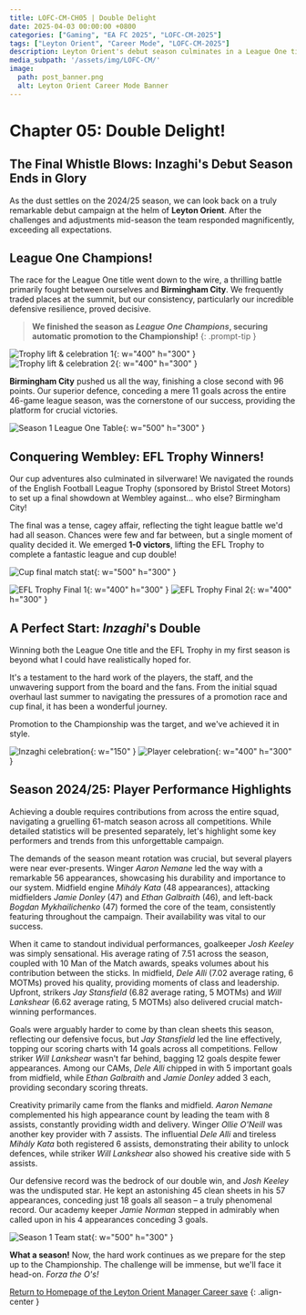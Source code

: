```yaml
---
title: LOFC-CM-CH05 | Double Delight
date: 2025-04-03 00:00:00 +0800
categories: ["Gaming", "EA FC 2025", "LOFC-CM-2025"]
tags: ["Leyton Orient", "Career Mode", "LOFC-CM-2025"]
description: Leyton Orient's debut season culminates in a League One title and EFL Trophy double, highlighting defensive strength and key player performances from Keeley, Dele, Stansfield, and Nemane.
media_subpath: '/assets/img/LOFC-CM/'
image:
  path: post_banner.png
  alt: Leyton Orient Career Mode Banner
---
```

# Chapter 05: Double Delight!

## The Final Whistle Blows: Inzaghi's Debut Season Ends in Glory

As the dust settles on the 2024/25 season, we can look back on a truly remarkable debut campaign at the helm of **Leyton Orient**. After the challenges and adjustments mid-season the team responded magnificently, exceeding all expectations.

## League One Champions!

The race for the League One title went down to the wire, a thrilling battle primarily fought between ourselves and **Birmingham City**. We frequently traded places at the summit, but our consistency, particularly our incredible defensive resilience, proved decisive.

> **We finished the season as *League One Champions*, securing automatic promotion to the Championship!**
{: .prompt-tip }

![Trophy lift & celebration 1](CH05/11.png){: w="400" h="300" } 
![Trophy lift & celebration 2](CH05/12.png){: w="400" h="300" }

**Birmingham City** pushed us all the way, finishing a close second with 96 points. Our superior defence, conceding a mere 11 goals across the entire 46-game league season, was the cornerstone of our success, providing the platform for crucial victories.

![Season 1 League One Table](CH05/21.png){: w="500" h="300" }

## Conquering Wembley: EFL Trophy Winners!

Our cup adventures also culminated in silverware! We navigated the rounds of the English Football League Trophy (sponsored by Bristol Street Motors) to set up a final showdown at Wembley against... who else? Birmingham City!

The final was a tense, cagey affair, reflecting the tight league battle we'd had all season. Chances were few and far between, but a single moment of quality decided it. We emerged **1-0 victors**, lifting the EFL Trophy to complete a fantastic league and cup double!

![Cup final match stat](CH05/03.png){: w="500" h="300" }

![EFL Trophy Final 1](CH05/01.png){: w="400" h="300" } 
![EFL Trophy Final 2](CH05/02.png){: w="400" h="300" }

## A Perfect Start: *Inzaghi*'s Double

Winning both the League One title and the EFL Trophy in my first season is beyond what I could have realistically hoped for.

It's a testament to the hard work of the players, the staff, and the unwavering support from the board and the fans. From the initial squad overhaul last summer to navigating the pressures of a promotion race and cup final, it has been a wonderful journey.

Promotion to the Championship was the target, and we've achieved it in style.

![Inzaghi celebration](CH05/23.png){: w="150" } 
![Player celebration](CH05/22.png){: w="400" h="300" }

## Season 2024/25: Player Performance Highlights

Achieving a double requires contributions from across the entire squad, navigating a gruelling 61-match season across all competitions. While detailed statistics will be presented separately, let's highlight some key performers and trends from this unforgettable campaign.

The demands of the season meant rotation was crucial, but several players were near ever-presents. Winger *Aaron Nemane* led the way with a remarkable 56 appearances, showcasing his durability and importance to our system. Midfield engine *Mihály Kata* (48 appearances), attacking midfielders *Jamie Donley* (47) and *Ethan Galbraith* (46), and left-back *Bogdan Mykhailichenko* (47) formed the core of the team, consistently featuring throughout the campaign. Their availability was vital to our success.

When it came to standout individual performances, goalkeeper *Josh Keeley* was simply sensational. His average rating of 7.51 across the season, coupled with 10 Man of the Match awards, speaks volumes about his contribution between the sticks. In midfield, *Dele Alli* (7.02 average rating, 6 MOTMs) proved his quality, providing moments of class and leadership. Upfront, strikers *Jay Stansfield* (6.82 average rating, 5 MOTMs) and *Will Lankshear* (6.62 average rating, 5 MOTMs) also delivered crucial match-winning performances.

Goals were arguably harder to come by than clean sheets this season, reflecting our defensive focus, but *Jay Stansfield* led the line effectively, topping our scoring charts with 14 goals across all competitions. Fellow striker *Will Lankshear* wasn't far behind, bagging 12 goals despite fewer appearances. Among our CAMs, *Dele Alli* chipped in with 5 important goals from midfield, while *Ethan Galbraith* and *Jamie Donley* added 3 each, providing secondary scoring threats.

Creativity primarily came from the flanks and midfield. *Aaron Nemane* complemented his high appearance count by leading the team with 8 assists, constantly providing width and delivery. Winger *Ollie O'Neill* was another key provider with 7 assists. The influential *Dele Alli* and tireless *Mihály Kata* both registered 6 assists, demonstrating their ability to unlock defences, while striker *Will Lankshear* also showed his creative side with 5 assists.

Our defensive record was the bedrock of our double win, and *Josh Keeley* was the undisputed star. He kept an astonishing 45 clean sheets in his 57 appearances, conceding just 18 goals all season – a truly phenomenal record. Our academy keeper *Jamie Norman* stepped in admirably when called upon in his 4 appearances conceding 3 goals. 

![Season 1 Team stat](CH05/Stat-20250630.png){: w="500" h="300" }

**What a season!** Now, the hard work continues as we prepare for the step up to the Championship. The challenge will be immense, but we'll face it head-on. *Forza the O's!*

[Return to Homepage of the Leyton Orient Manager Career save](/posts/LOFC-CM-CH00/)
{: .align-center }
